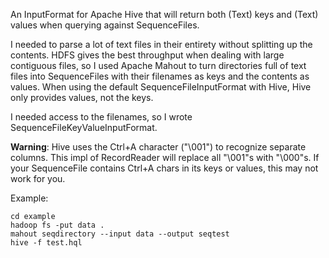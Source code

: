 An InputFormat for Apache Hive that will return both (Text) keys and (Text) values when querying against SequenceFiles.

I needed to parse a lot of text files in their entirety without splitting up the contents. HDFS gives the best throughput when dealing with large contiguous files, so I used Apache Mahout to turn directories full of text files into SequenceFiles with their filenames as keys and the contents as values. When using the default SequenceFileInputFormat with Hive, Hive only provides values, not the keys.

I needed access to the filenames, so I wrote SequenceFileKeyValueInputFormat.

**Warning**: Hive uses the Ctrl+A character ("\001") to recognize separate columns. This impl of RecordReader will replace all "\001"s with "\000"s. If your SequenceFile contains Ctrl+A chars in its keys or values, this may not work for you.

Example:
```
cd example
hadoop fs -put data .
mahout seqdirectory --input data --output seqtest
hive -f test.hql
```
